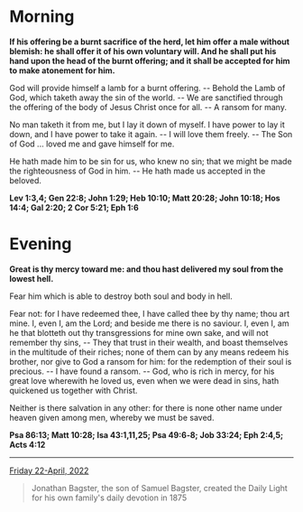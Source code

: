 # Morning

**If his offering be a burnt sacrifice of the herd, let him offer a male without blemish: he shall offer it of his own voluntary will. And he shall put his hand upon the head of the burnt offering; and it shall be accepted for him to make atonement for him.**
 
God will provide himself a lamb for a burnt offering. -- Behold the Lamb of God, which taketh away the sin of the world. -- We are sanctified through the offering of the body of Jesus Christ once for all. -- A ransom for many.
 
No man taketh it from me, but I lay it down of myself. I have power to lay it down, and I have power to take it again. -- I will love them freely. -- The Son of God ... loved me and gave himself for me.
 
He hath made him to be sin for us, who knew no sin; that we might be made the righteousness of God in him. -- He hath made us accepted in the beloved.  

**Lev 1:3,4; Gen 22:8; John 1:29; Heb 10:10; Matt 20:28; John 10:18; Hos 14:4; Gal 2:20; 2 Cor 5:21; Eph 1:6**

# Evening

**Great is thy mercy toward me: and thou hast delivered my soul from the lowest hell.**
 
Fear him which is able to destroy both soul and body in hell.
 
Fear not: for I have redeemed thee, I have called thee by thy name; thou art mine. I, even I, am the Lord; and beside me there is no saviour. I, even I, am he that blotteth out thy transgressions for mine own sake, and will not remember thy sins, -- They that trust in their wealth, and boast themselves in the multitude of their riches; none of them can by any means redeem his brother, nor give to God a ransom for him: for the redemption of their soul is precious. -- I have found a ransom. -- God, who is rich in mercy, for his great love wherewith he loved us, even when we were dead in sins, hath quickened us together with Christ.
 
Neither is there salvation in any other: for there is none other name under heaven given among men, whereby we must be saved.  

**Psa 86:13; Matt 10:28; Isa 43:1,11,25; Psa 49:6‑8; Job 33:24; Eph 2:4,5; Acts 4:12**

---

[Friday 22-April, 2022](https://t.me/s/daily_light)

> Jonathan Bagster, the son of Samuel Bagster, created the Daily Light for his own family's daily devotion in 1875

